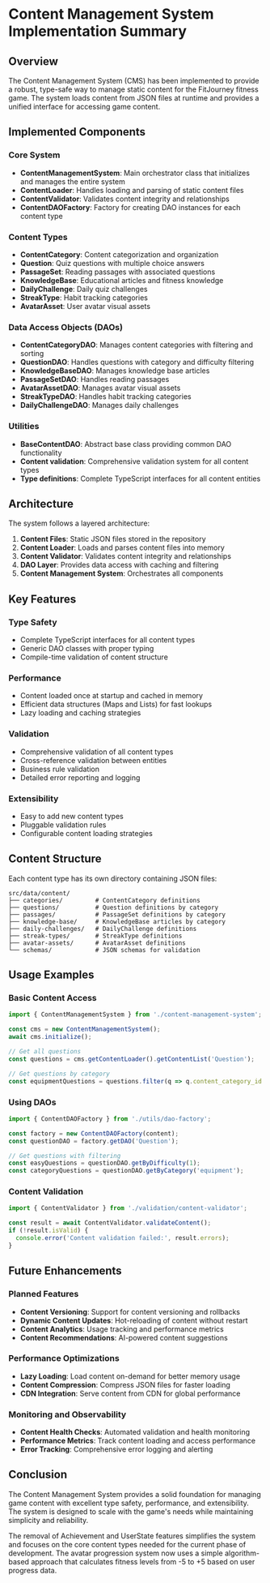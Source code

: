 # Content Management System Implementation Summary

## Overview

The Content Management System (CMS) has been implemented to provide a robust, type-safe way to manage static content for the FitJourney fitness game. The system loads content from JSON files at runtime and provides a unified interface for accessing game content.

## Implemented Components

### Core System
- **ContentManagementSystem**: Main orchestrator class that initializes and manages the entire system
- **ContentLoader**: Handles loading and parsing of static content files
- **ContentValidator**: Validates content integrity and relationships
- **ContentDAOFactory**: Factory for creating DAO instances for each content type

### Content Types
- **ContentCategory**: Content categorization and organization
- **Question**: Quiz questions with multiple choice answers
- **PassageSet**: Reading passages with associated questions
- **KnowledgeBase**: Educational articles and fitness knowledge
- **DailyChallenge**: Daily quiz challenges
- **StreakType**: Habit tracking categories
- **AvatarAsset**: User avatar visual assets

### Data Access Objects (DAOs)
- **ContentCategoryDAO**: Manages content categories with filtering and sorting
- **QuestionDAO**: Handles questions with category and difficulty filtering
- **KnowledgeBaseDAO**: Manages knowledge base articles
- **PassageSetDAO**: Handles reading passages
- **AvatarAssetDAO**: Manages avatar visual assets
- **StreakTypeDAO**: Handles habit tracking categories
- **DailyChallengeDAO**: Manages daily challenges

### Utilities
- **BaseContentDAO**: Abstract base class providing common DAO functionality
- **Content validation**: Comprehensive validation system for all content types
- **Type definitions**: Complete TypeScript interfaces for all content entities

## Architecture

The system follows a layered architecture:

1. **Content Files**: Static JSON files stored in the repository
2. **Content Loader**: Loads and parses content files into memory
3. **Content Validator**: Validates content integrity and relationships
4. **DAO Layer**: Provides data access with caching and filtering
5. **Content Management System**: Orchestrates all components

## Key Features

### Type Safety
- Complete TypeScript interfaces for all content types
- Generic DAO classes with proper typing
- Compile-time validation of content structure

### Performance
- Content loaded once at startup and cached in memory
- Efficient data structures (Maps and Lists) for fast lookups
- Lazy loading and caching strategies

### Validation
- Comprehensive validation of all content types
- Cross-reference validation between entities
- Business rule validation
- Detailed error reporting and logging

### Extensibility
- Easy to add new content types
- Pluggable validation rules
- Configurable content loading strategies

## Content Structure

Each content type has its own directory containing JSON files:

```
src/data/content/
├── categories/         # ContentCategory definitions
├── questions/          # Question definitions by category
├── passages/           # PassageSet definitions by category
├── knowledge-base/     # KnowledgeBase articles by category
├── daily-challenges/   # DailyChallenge definitions
├── streak-types/       # StreakType definitions
├── avatar-assets/      # AvatarAsset definitions
└── schemas/            # JSON schemas for validation
```

## Usage Examples

### Basic Content Access
```typescript
import { ContentManagementSystem } from './content-management-system';

const cms = new ContentManagementSystem();
await cms.initialize();

// Get all questions
const questions = cms.getContentLoader().getContentList('Question');

// Get questions by category
const equipmentQuestions = questions.filter(q => q.content_category_id === 'equipment');
```

### Using DAOs
```typescript
import { ContentDAOFactory } from './utils/dao-factory';

const factory = new ContentDAOFactory(content);
const questionDAO = factory.getDAO('Question');

// Get questions with filtering
const easyQuestions = questionDAO.getByDifficulty(1);
const categoryQuestions = questionDAO.getByCategory('equipment');
```

### Content Validation
```typescript
import { ContentValidator } from './validation/content-validator';

const result = await ContentValidator.validateContent();
if (!result.isValid) {
  console.error('Content validation failed:', result.errors);
}
```

## Future Enhancements

### Planned Features
- **Content Versioning**: Support for content versioning and rollbacks
- **Dynamic Content Updates**: Hot-reloading of content without restart
- **Content Analytics**: Usage tracking and performance metrics
- **Content Recommendations**: AI-powered content suggestions

### Performance Optimizations
- **Lazy Loading**: Load content on-demand for better memory usage
- **Content Compression**: Compress JSON files for faster loading
- **CDN Integration**: Serve content from CDN for global performance

### Monitoring and Observability
- **Content Health Checks**: Automated validation and health monitoring
- **Performance Metrics**: Track content loading and access performance
- **Error Tracking**: Comprehensive error logging and alerting

## Conclusion

The Content Management System provides a solid foundation for managing game content with excellent type safety, performance, and extensibility. The system is designed to scale with the game's needs while maintaining simplicity and reliability.

The removal of Achievement and UserState features simplifies the system and focuses on the core content types needed for the current phase of development. The avatar progression system now uses a simple algorithm-based approach that calculates fitness levels from -5 to +5 based on user progress data.
